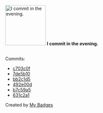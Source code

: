 <img src="https://my-badges.github.io/my-badges/evening-commits.png" alt="I commit in the evening." title="I commit in the evening." width="128">
<strong>I commit in the evening.</strong>
<br><br>

Commits:

- <a href="https://github.com/Porkchop13/Factorio-Test-Mod/commit/c703c0fa8529214debdcd50fa17f5c725aca9737">c703c0f</a>
- <a href="https://github.com/Porkchop13/Factorio-Start-With-Nanobots/commit/7de5b1037a68eb1f5b08ae7890159035e4afa675">7de5b10</a>
- <a href="https://github.com/Porkchop13/Factorio-Start-With-Nanobots/commit/bb2c1d5b2b880daa4c4a69bf44ed3b520635d442">bb2c1d5</a>
- <a href="https://github.com/Porkchop13/Factorio-Sniper-Rifle/commit/492e00d4b27e5b974aab69deef32eee462ca3174">492e00d</a>
- <a href="https://github.com/Porkchop13/Factorio-Sniper-Rifle/commit/b7c59a5c0d7e7f7975af81129fa3fc9c72b178a5">b7c59a5</a>
- <a href="https://github.com/Porkchop13/Factorio-Mod-List/commit/631c2a12c9fdf4fb50a9866909975fd51c18e688">631c2a1</a>


Created by <a href="https://github.com/my-badges/my-badges">My Badges</a>